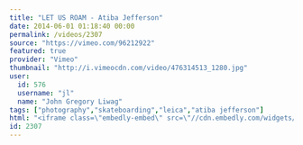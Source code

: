 ```yaml
---
title: "LET US ROAM - Atiba Jefferson"
date: 2014-06-01 01:18:40 00:00
permalink: /videos/2307
source: "https://vimeo.com/96212922"
featured: true
provider: "Vimeo"
thumbnail: "http://i.vimeocdn.com/video/476314513_1280.jpg"
user:
  id: 576
  username: "jl"
  name: "John Gregory Liwag"
tags: ["photography","skateboarding","leica","atiba jefferson"]
html: "<iframe class=\"embedly-embed\" src=\"//cdn.embedly.com/widgets/media.html?src=http%3A%2F%2Fplayer.vimeo.com%2Fvideo%2F96212922&wmode=transparent&src_secure=1&url=http%3A%2F%2Fvimeo.com%2F96212922&image=http%3A%2F%2Fi.vimeocdn.com%2Fvideo%2F476314513_1280.jpg&key=daaebf4d9cdd46779200162d0ca86e20&type=text%2Fhtml&schema=vimeo\" width=\"1920\" height=\"1080\" scrolling=\"no\" frameborder=\"0\" allowfullscreen></iframe>"
id: 2307
---
```


